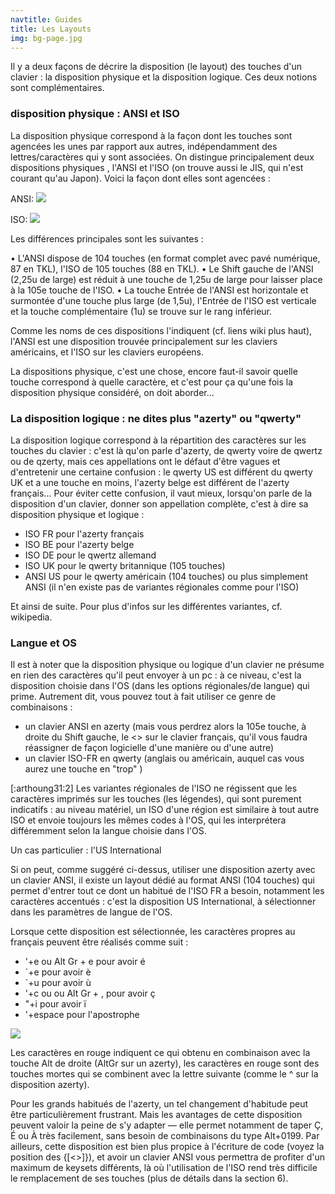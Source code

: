 ```yaml
---
navtitle: Guides
title: Les Layouts
img: bg-page.jpg
---
```


Il y a deux façons de décrire la disposition (le layout) des touches d'un clavier : la disposition physique et la disposition logique. Ces deux notions sont complémentaires.

### disposition physique : ANSI et ISO

La disposition physique correspond à la façon dont les touches sont agencées les unes par rapport aux autres, indépendamment des lettres/caractères qui y sont associées. On distingue principalement deux dispositions physiques , l'ANSI et l'ISO (on trouve aussi le JIS, qui n'est courant qu'au Japon). Voici la façon dont elles sont agencées :

ANSI:
![](https://i.imgur.com/LaUkKb8.png)

ISO:
![](https://i.imgur.com/gt8hFCS.png)

Les différences principales sont les suivantes :

• L'ANSI dispose de 104 touches (en format complet avec pavé numérique, 87 en TKL), l'ISO de 105 touches (88 en TKL).
• Le Shift gauche de l'ANSI (2,25u de large) est réduit à une touche de 1,25u de large pour laisser place à la 105e touche de l'ISO.
• La touche Entrée de l'ANSI est horizontale et surmontée d'une touche plus large (de 1,5u), l'Entrée de l'ISO est verticale et la touche complémentaire (1u) se trouve sur le rang inférieur.

Comme les noms de ces dispositions l'indiquent (cf. liens wiki plus haut), l'ANSI est une disposition trouvée principalement sur les claviers américains, et l'ISO sur les claviers européens.

La dispositions physique, c'est une chose, encore faut-il savoir quelle touche correspond à quelle caractère, et c'est pour ça qu'une fois la disposition physique considéré, on doit aborder...

### La disposition logique : ne dites plus "azerty" ou "qwerty"

La disposition logique correspond à la répartition des caractères sur les touches du clavier : c'est là qu'on parle d'azerty, de qwerty voire de qwertz ou de qzerty, mais ces appellations ont le défaut d'être vagues et d'entretenir une certaine confusion : le qwerty US est différent du qwerty UK et a une touche en moins, l'azerty belge est différent de l'azerty français... Pour éviter cette confusion, il vaut mieux, lorsqu'on parle de la disposition d'un clavier, donner son appellation complète, c'est à dire sa disposition physique et logique :

- ISO FR pour l'azerty français
- ISO BE pour l'azerty belge
- ISO DE pour le qwertz allemand
- ISO UK pour le qwerty britannique (105 touches)
- ANSI US pour le qwerty américain (104 touches) ou plus simplement ANSI (il n'en existe pas de variantes régionales comme pour l'ISO)

Et ainsi de suite. Pour plus d'infos sur les différentes variantes, cf. wikipedia.

### Langue et OS

Il est à noter que la disposition physique ou logique d'un clavier ne présume en rien des caractères qu'il peut envoyer à un pc : à ce niveau, c'est la disposition choisie dans l'OS (dans les options régionales/de langue) qui prime. Autrement dit, vous pouvez tout à fait utiliser ce genre de combinaisons :

- un clavier ANSI en azerty (mais vous perdrez alors la 105e touche, à droite du Shift gauche, le <> sur le clavier français, qu'il vous faudra réassigner de façon logicielle d'une manière ou d'une autre)
- un clavier ISO-FR en qwerty (anglais ou américain, auquel cas vous aurez une touche en "trop" )

[:arthoung31:2] Les variantes régionales de l'ISO ne régissent que les caractères imprimés sur les touches (les légendes), qui sont purement indicatifs : au niveau matériel, un ISO d'une région est similaire à tout autre ISO et envoie toujours les mêmes codes à l'OS, qui les interprétera différemment selon la langue choisie dans l'OS.

Un cas particulier : l'US International

Si on peut, comme suggéré ci-dessus, utiliser une disposition azerty avec un clavier ANSI, il existe un layout dédié au format ANSI (104 touches) qui permet d'entrer tout ce dont un habitué de l'ISO FR a besoin, notamment les caractères accentués : c'est la disposition US International, à sélectionner dans les paramètres de langue de l'OS.

Lorsque cette disposition est sélectionnée, les caractères propres au français peuvent être réalisés comme suit :

- '+e ou Alt Gr + e pour avoir é
- `+e pour avoir è
- `+u pour avoir ù
- '+c ou ou Alt Gr + , pour avoir ç
- "+i pour avoir ï
- '+espace pour l'apostrophe

![](https://reho.st/preview/self/66a1be423e6a260ab708a515fbcc95f06c3b1af5.png)

Les caractères en rouge indiquent ce qui obtenu en combinaison avec la touche Alt de droite (AltGr sur un azerty), les caractères en rouge sont des touches mortes qui se combinent avec la lettre suivante (comme le ^ sur la disposition azerty).

Pour les grands habitués de l'azerty, un tel changement d'habitude peut être particulièrement frustrant. Mais les avantages de cette disposition peuvent valoir la peine de s'y adapter — elle permet notamment de taper Ç, É ou À très facilement, sans besoin de combinaisons du type Alt+0199. Par ailleurs, cette disposition est bien plus propice à l'écriture de code (voyez la position des {[<>]}), et avoir un clavier ANSI vous permettra de profiter d'un maximum de keysets différents, là où l'utilisation de l'ISO rend très difficile le remplacement de ses touches (plus de détails dans la section 6).

